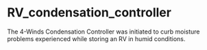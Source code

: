 # RV_condensation_controller
The 4-Winds Condensation Controller was initiated to curb moisture problems experienced while storing an RV in humid conditions.
